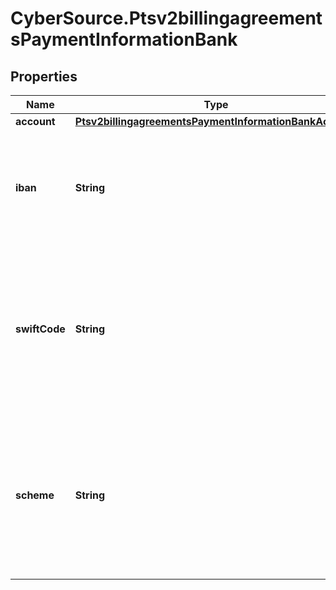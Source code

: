 # CyberSource.Ptsv2billingagreementsPaymentInformationBank

## Properties
Name | Type | Description | Notes
------------ | ------------- | ------------- | -------------
**account** | [**Ptsv2billingagreementsPaymentInformationBankAccount**](Ptsv2billingagreementsPaymentInformationBankAccount.md) |  | [optional] 
**iban** | **String** | International Bank Account Number (IBAN). #### SEPA Required for mandates services  | [optional] 
**swiftCode** | **String** | Bank's SWIFT code. You can use this field only when scoring a direct debit transaction. #### BACS Required for mandates services  | [optional] 
**scheme** | **String** | The scheme that sets the rules for the direct debit process. Possible values:   - SEPA   - BACS #### SEPA/BACS Required for mandates services  | [optional] 


